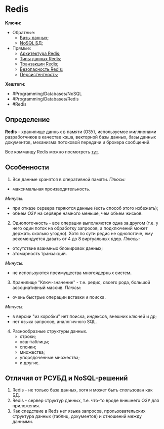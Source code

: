 
# Redis

**Ключи:**
- Обратные:
	- [Базы данных](databases);
	- [NoSQL   БД](doc-oriented);
- Прямые:
	- [Архитектура Redis](redis-arch);
	- [Типы данных Redis](redis-data-types);
	- [Транзакции Redis](redis-transaction);
	- [Безопасность Redis](redis-security);
	- [Персистентность](redis-persistanse);

**Хештеги:** 
- #Programming/Databases/NoSQL
- #Programming/Databases/Redis
- #Redis

## Определение

**Redis** - хранилище данных в памяти (ОЗУ), используемое миллионами разработчиков в качестве кэша, векторной базы данных, базы данных документов, механизма потоковой передачи и брокера сообщений.

Все комманду Redis можно посмотреть [тут](https://redis.io/commands/).

## Особенности

1) Все данные хранятся в оперативной памяти.
*Плюсы:*
- максимальная производительность.

*Минусы:*
- при отказе сервера теряются данные (есть способ этого избежать);
- объем ОЗУ на сервере намного меньше, чем объем жисков.

2) Однопоточность - все операции выполняются одна за другом (т.е. у него один поток на обработку запросов, а подключений может держать сколько угодно). Хотя по сути редис не однопоточе, ему рекомендуется давать от 4 до 8 виртуальных ядер.
*Плюсы:*
- отсутствие взаимных блокировок данных;
- атомарность транзакций.

*Минусы:*
- не используются преимущества многоядерных систем.

3) Хранилище "Ключ-значение" - т.е. редис, своего рода, большой ассоциативный массив.
*Плюсы:*
- очень быстрые операции вставки и поиска.

*Минусы:*
- в версии "из коробки" нет поиска, индексов, внешних ключей и др;
- нет языка запросов, аналогичного SQL.

4) Разнообразные структуры данных.
	- строки;
	- хэш-таблицы;
	- спсики;
	- множества;
	- упорядоченные множества;
	- и другие.

## Отличия от РСУБД и NoSQL-решений

1) Redis - не только база данных, хотя и может быть спользован как БД.
2) Redis - сервер структур данных, т.е. что-то вроде внешнего ОЗУ для приложения.
3) Как следствие в Reds нет языка запросов, прользовательских структура данных (таблиц, документов) и отношений между данными.
